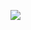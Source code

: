 [![](https://img.shields.io/github/languages/count/m13m/playground.svg)](https://github.com/m13m/playground)




